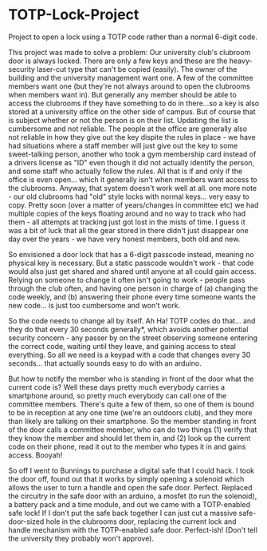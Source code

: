 # TOTP-Lock-Project
Project to open a lock using a TOTP code rather than a normal 6-digit code.

This project was made to solve a problem: Our university club's clubroom door is always locked. There are only a few keys and these are the heavy-security laser-cut type that can't be copied (easily). The owner of the building and the university management want one. A few of the committee members want one (but they're not always around to open the clubrooms when members want in). But generally any member should be able to access the clubrooms if they have something to do in there...so a key is also stored at a university office on the other side of campus. But of course that is subject whether or not the person is on their list. Updating the list is cumbersome and not reliable. The people at the office are generally also not reliable in how they give out the key dispite the rules in place - we have had situations where a staff member will just give out the key to some sweet-talking person, another who took a gym membership card instead of a drivers license as "ID" even though it did not actually identify the person, and some staff who actually follow the rules. All that is if and only if the office is even open... which it generally isn't when members want access to the clubrooms. Anyway, that system doesn't work well at all.
one more note - our old clubrooms had "old" style locks with normal keys... very easy to copy. Pretty soon (over a matter of years/changes in committee etc) we had multiple copies of the keys floating around and no way to track who had them - all attempts at tracking just got lost in the mists of time. I guess it was a bit of luck that all the gear stored in there didn't just disappear one day over the years - we have very honest members, both old and new.

So envisioned a door lock that has a 6-digit passcode instead, meaning no physical key is necessary. But a static passcode wouldn't work - that code would also just get shared and shared until anyone at all could gain access. Relying on someone to change it often isn't going to work - people pass through the club often, and having one person in charge of (a) changing the code weekly, and (b) answering their phone every time someone wants the new code... is just too cumbersome and won't work.

So the code needs to change all by itself. Ah Ha! TOTP codes do that... and they do that every 30 seconds generally*, which avoids another potential security concern - any passer by on the street observing someone entering the correct code, waiting until they leave, and gaining access to steal everything. So all we need is a keypad with a code that changes every 30 seconds... that actually sounds easy to do with an arduino.

But how to notify the member who is standing in front of the door what the current code is? Well these days pretty much everybody carries a smartphone around, so pretty much everybody can call one of the committee members. There's quite a few of them, so one of them is bound to be in reception at any one time (we're an outdoors club), and they more than likely are talking on their smartphone. So the member standing in front of the door calls a committee member, who can do two things (1) verify that they know the member and should let them in, and (2) look up the current code on their phone, read it out to the member who types it in and gains access. Booyah!

So off I went to Bunnings to purchase a digital safe that I could hack. I took the door off, found out that it works by simply opening a solenoid which allows the user to turn a handle and open the safe door. Perfect. Replaced the circuitry in the safe door with an arduino, a mosfet (to run the solenoid), a battery pack and a time module, and out we came with a TOTP-enabled safe lock! If I don't put the safe back together I can just cut a massive safe-door-sized hole in the clubrooms door, replacing the current lock and handle mechanism with the TOTP-enabled safe door. Perfect-ish! (Don't tell the university they probably won't approve).
